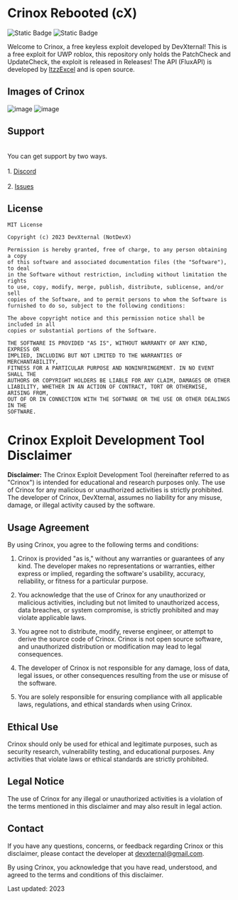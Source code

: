 # Crinox Rebooted (cX)
![Static Badge](https://img.shields.io/badge/Version%202.5-blue)
![Static Badge](https://img.shields.io/badge/Status-Unpatched-Green)

Welcome to Crinox, a free keyless exploit developed by DevXternal! This is a free exploit for UWP roblox, this repository only holds the PatchCheck and UpdateCheck, the exploit is released in Releases! The API (FluxAPI) is developed by <a href="https://github.com/ItzzExcel">ItzzExcel</a> and is open source.

## Images of Crinox

![image](https://github.com/NotDevX/Crinox/assets/141998343/81694e8a-3ed1-47f2-94c9-73057af626e6)
![image](https://github.com/NotDevX/Crinox/assets/141998343/b6cf9dd3-bc83-436c-bd27-04bcf8af3e98)

## Support

<br>You can get support by two ways.</br>
<br>1. <a href="https://discord.gg/kg5aSUyebE">Discord</a></br>
<br>2. <a href="https://github.com/NotDevX/Crinox/issues">Issues</a></br>

## License

```
MIT License

Copyright (c) 2023 DevXternal (NotDevX)

Permission is hereby granted, free of charge, to any person obtaining a copy
of this software and associated documentation files (the "Software"), to deal
in the Software without restriction, including without limitation the rights
to use, copy, modify, merge, publish, distribute, sublicense, and/or sell
copies of the Software, and to permit persons to whom the Software is
furnished to do so, subject to the following conditions:

The above copyright notice and this permission notice shall be included in all
copies or substantial portions of the Software.

THE SOFTWARE IS PROVIDED "AS IS", WITHOUT WARRANTY OF ANY KIND, EXPRESS OR
IMPLIED, INCLUDING BUT NOT LIMITED TO THE WARRANTIES OF MERCHANTABILITY,
FITNESS FOR A PARTICULAR PURPOSE AND NONINFRINGEMENT. IN NO EVENT SHALL THE
AUTHORS OR COPYRIGHT HOLDERS BE LIABLE FOR ANY CLAIM, DAMAGES OR OTHER
LIABILITY, WHETHER IN AN ACTION OF CONTRACT, TORT OR OTHERWISE, ARISING FROM,
OUT OF OR IN CONNECTION WITH THE SOFTWARE OR THE USE OR OTHER DEALINGS IN THE
SOFTWARE.
```

# Crinox Exploit Development Tool Disclaimer

**Disclaimer:** The Crinox Exploit Development Tool (hereinafter referred to as "Crinox") is intended for educational and research purposes only. The use of Crinox for any malicious or unauthorized activities is strictly prohibited. The developer of Crinox, DevXternal, assumes no liability for any misuse, damage, or illegal activity caused by the software.

## Usage Agreement

By using Crinox, you agree to the following terms and conditions:

1. Crinox is provided "as is," without any warranties or guarantees of any kind. The developer makes no representations or warranties, either express or implied, regarding the software's usability, accuracy, reliability, or fitness for a particular purpose.

2. You acknowledge that the use of Crinox for any unauthorized or malicious activities, including but not limited to unauthorized access, data breaches, or system compromise, is strictly prohibited and may violate applicable laws.

3. You agree not to distribute, modify, reverse engineer, or attempt to derive the source code of Crinox. Crinox is not open source software, and unauthorized distribution or modification may lead to legal consequences.

4. The developer of Crinox is not responsible for any damage, loss of data, legal issues, or other consequences resulting from the use or misuse of the software.

5. You are solely responsible for ensuring compliance with all applicable laws, regulations, and ethical standards when using Crinox.

## Ethical Use

Crinox should only be used for ethical and legitimate purposes, such as security research, vulnerability testing, and educational purposes. Any activities that violate laws or ethical standards are strictly prohibited.

## Legal Notice

The use of Crinox for any illegal or unauthorized activities is a violation of the terms mentioned in this disclaimer and may also result in legal action.

## Contact

If you have any questions, concerns, or feedback regarding Crinox or this disclaimer, please contact the developer at [devxternal@gmail.com](mailto:devxternal@gmail.com).

By using Crinox, you acknowledge that you have read, understood, and agreed to the terms and conditions of this disclaimer.

Last updated: 2023

